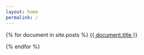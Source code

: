 ```yaml
---
layout: home
permalink: /
---
```


{% for document in site.posts %}
<a href="{{ document.url }}">{{ document.title }}</a>

{% endfor %}